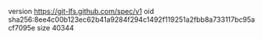 version https://git-lfs.github.com/spec/v1
oid sha256:8ee4c00b123ec62b41a9284f294c1492f119251a2fbb8a733117bc95acf7095e
size 40344
